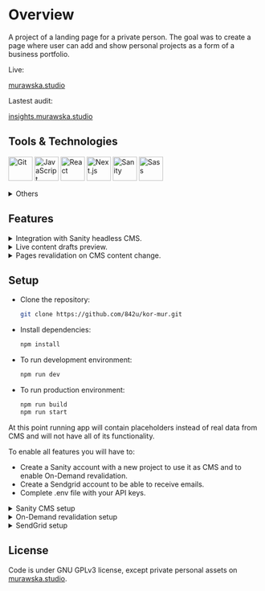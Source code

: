 # Overview

A project of a landing page for a private person. The goal was to create a page where user can add and show personal projects as a form of a business portfolio.

Live:

[murawska.studio](https://www.murawska.studio/)

Lastest audit:

[insights.murawska.studio](https://www.insights.murawska.studio/)

## Tools & Technologies

[<img
    height="48"
    width="48"
    src="https://cdn.jsdelivr.net/gh/devicons/devicon@latest/icons/git/git-original.svg"
    alt="Git"
  />](https://git-scm.com/)
[<img
    height="48"
    width="48"
    src="https://cdn.jsdelivr.net/gh/devicons/devicon@latest/icons/javascript/javascript-plain.svg"
    alt="JavaScript"
  />](https://developer.mozilla.org/en-US/docs/Web/JavaScript)
[<img
    height="48"
    width="48"
    src="https://cdn.jsdelivr.net/gh/devicons/devicon@latest/icons/react/react-original.svg"
    alt="React"
  />](https://react.dev/)
[<img
    height="48"
    width="48"
    src="https://cdn.jsdelivr.net/gh/devicons/devicon@latest/icons/nextjs/nextjs-plain.svg"
    alt="Next.js"
  />](https://nextjs.org/)
[<img
    height="48"
    width="48"
    src="https://cdn.jsdelivr.net/gh/devicons/devicon@latest/icons/sanity/sanity-plain.svg"
    alt="Sanity"
  />](https://www.sanity.io/)
[<img
    height="48"
    width="48"
    src="https://cdn.jsdelivr.net/gh/devicons/devicon@latest/icons/sass/sass-original.svg"
    alt="Sass"
  />](https://sass-lang.com/)

<details>
  <summary>Others</summary>
  <table>
    <thead>
      <tr>
        <th></th>
        <th>Tool</th>
        <th>Used for</th>
      </tr>
    </thead>
    <tbody>
      <tr>
        <td>
          <a href="https://github.com/" target="_blank">
            <img
              height="32"
              width="32"
              src="https://cdn.jsdelivr.net/gh/devicons/devicon@latest/icons/github/github-original.svg"
              alt="GitHub"
            />
          </a>
        </td>
        <td>GitHub</td>
        <td>project management and maintenance, CI/CD</td>
      </tr>
      <tr>
        <td>
          <a href="https://unlighthouse.dev/" target="_blank">
            <img
              height="32"
              width="32"
              src="https://unlighthouse.dev/logo-light.svg"
              alt="Unlighthouse"
            />
          </a>
        </td>
        <td>Unlighthouse</td>
        <td>quality assurance</td>
      </tr>
      <tr>
        <td>
          <a href="https://www.figma.com/" target="_blank">
            <img
              height="32"
              width="32"
              src="https://cdn.jsdelivr.net/gh/devicons/devicon@latest/icons/figma/figma-original.svg"
              alt="Figma"
            />
          </a>
        </td>
        <td>Figma</td>
        <td>
          design, assets, prototyping, wireframing
          <details>
            <ul>
              <li>
                <a target="_blank" href="https://www.figma.com/file/T9dJa9ck29CvkLH5yA1CcU/kor-mur-Wireframes?node-id=35%3A477&t=3LtvFHsMaSQbzBul-1">
                  Mobile Wireframe
                </a>
              </li>
              <li>
                <a href="https://www.figma.com/proto/T9dJa9ck29CvkLH5yA1CcU/kor-mur-Wireframes?node-id=1-2&scaling=scale-down&page-id=0%3A1&starting-point-node-id=1%3A2">
                  Mobile Prototype
                </a>
              </li>
              <li>
                <a target="_blank" href="https://www.figma.com/proto/T9dJa9ck29CvkLH5yA1CcU/kor-mur-Wireframes?node-id=123-1028&scaling=scale-down&page-id=123%3A908&starting-point-node-id=123%3A1028">
                  Tablet Prototype
                </a>
              </li>
              <li>
                <a target="_blank" href="https://www.figma.com/file/T9dJa9ck29CvkLH5yA1CcU/kor-mur-Wireframes?node-id=123%3A910&t=3LtvFHsMaSQbzBul-1">
                  Tablet Wireframe
                </a>
              </li>
              <li>
                <a target="_blank" href="https://www.figma.com/design/T9dJa9ck29CvkLH5yA1CcU/kor-mur-wireframes?node-id=165%3A570&t=3g16CT5J7dtwYLNs-1">
                  Desktop Wireframe
                </a>
              </li>
              <li>
                <a target="_blank" href="https://www.figma.com/proto/T9dJa9ck29CvkLH5yA1CcU/kor-mur-wireframes?node-id=165-689&t=6Ol4xmG1IZFvpA83-1&scaling=scale-down&page-id=123%3A909&starting-point-node-id=165%3A689">
                  Desktop Prototype
                </a>
              </li>
              <li>
                <a target="_blank" href="https://www.figma.com/file/7MlMZr0CoRwcLto6aAkac9/kor-mur-design?node-id=19-3">
                  Color palette
                </a>
              </li>
            </ul>
          </details>
        </td>
      </tr>
      <tr>
        <td>
          <a href="https://www.atlassian.com/software/jira" target="_blank">
            <img
              height="32"
              width="32"
              src="https://cdn.jsdelivr.net/gh/devicons/devicon@latest/icons/jira/jira-original.svg"
              alt="Jira"
            />
          </a>
        </td>
        <td>Jira</td>
        <td>project management and maintenance</td>
      </tr>
      <tr>
        <td>
          <a href="https://jestjs.io/" target="_blank">
            <img
              height="32"
              width="32"
              src="https://cdn.jsdelivr.net/gh/devicons/devicon@latest/icons/jest/jest-plain.svg"
              alt="Jest"
            />
          </a>
        </td>
        <td>Jest</td>
        <td>code testing and quality assurance</td>
      </tr>
      <tr>
        <td>
          <a href="https://testing-library.com/" target="_blank">
            <img
              height="32"
              width="32"
              src="https://testing-library.com/img/octopus-128x128.png"
              alt="Testing Library"
            />
          </a>
        </td>
        <td>Testing Library</td>
        <td>code testing and quality assurance</td>
      </tr>
      <tr>
        <td>
          <a href="https://eslint.org/" target="_blank">
            <img
              height="32"
              width="32"
              src="https://www.svgrepo.com/show/353709/eslint.svg"
              alt="ESlint"
            />
          </a>
        </td>
        <td>ESLint</td>
        <td>code linting</td>
      </tr>
      <tr>
        <td>
          <a href="https://prettier.io/" target="_blank">
            <img
              height="32"
              width="32"
              src="https://www.svgrepo.com/show/354208/prettier.svg"
              alt="Prettier"
            />
          </a>
        </td>
        <td>Prettier</td>
        <td>code formatting</td>
      </tr>
      <tr>
        <td>
          <a href="https://stylelint.io/" target="_blank">
            <img
              height="32"
              width="32"
              src="https://www.svgrepo.com/show/354405/stylelint.svg"
              alt="Stylelint"
            />
          </a>
        </td>
        <td>Stylelint</td>
        <td>code formatting</td>
      </tr>
      <tr>
        <td>
          <a href="https://www.apollographql.com/" target="_blank">
            <img
              height="32"
              width="32"
              src="https://www.svgrepo.com/show/305728/apollographql.svg"
              alt="Apollo GraphQL"
            />
          </a>
        </td>
        <td>Apollo</td>
        <td>GraphQL client</td>
      </tr>
      <tr>
        <td>
          <a href="https://www.framer.com/motion/" target="_blank">
            <img
              height="32"
              width="32"
              src="https://cdn.jsdelivr.net/gh/devicons/devicon@latest/icons/framermotion/framermotion-original.svg"
              alt="Framer Motion"
            />
          </a>
        </td>
        <td>Framer Motion</td>
        <td>animations</td>
      </tr>
      <tr>
        <td>
          <a href="https://ngrok.com/" target="_blank">
            <img
              height="32"
              width="32"
              src="https://assets-global.website-files.com/63ed4bc7a4b189da942a6b8c/6411ffa0b395a44345ed2b1a_Frame%201.svg"
              alt="ngrok"
            />
          </a>
        </td>
        <td>ngrok</td>
        <td>local environment tunneling and webhook testing</td>
      </tr>
      <tr>
        <td>
          <a href="https://sendgrid.com/" target="_blank">
            <img
              height="32"
              width="32"
              src="https://sendgrid.com/content/dam/sendgrid/global/en/7_company/brand/Twilio-Logo-Product-SendGrid-Icon-RGB%201.png/_jcr_content/renditions/compressed-original.webp"
              alt="SendGrid"
            />
          </a>
        </td>
        <td>SendGrid</td>
        <td>email service</td>
      </tr>
    </tbody>

  </table>
</details>

## Features

<details>
  <summary>Integration with Sanity headless CMS.</summary>

To minimize the developer interference in adding and managing new content on the page, and to give the user a clear and easy way to do that on his own, Sanity CMS was used.

The user has an administration panel under the `/studio` path in which he can manage content on the page such as projects, assets, etc.

[Sanity CMS integration](https://github.com/842u/kor-mur/assets/23544888/1cbdaa91-a68c-4c90-9d7b-55e5c49a19f4)

<video controls>
  <source
    src="https://github.com/842u/kor-mur/assets/23544888/1cbdaa91-a68c-4c90-9d7b-55e5c49a19f4"
    type="video/webm"
  />
</video>

</details>

<details>
  <summary>Live content drafts preview.</summary>

The user can see how content changes will look without the need to deploy those to production.

This can be done inside the studio.

[Live drafts preview - studio](https://github.com/842u/kor-mur/assets/23544888/552a3bd8-fab6-4e59-832a-b42c32ec9de9)

<video controls>
  <source
    src="https://github.com/842u/kor-mur/assets/23544888/552a3bd8-fab6-4e59-832a-b42c32ec9de9"
    type="video/webm"
  />
</video>

Or just by hitting the `/api/enable-draft` endpoint.

[Live drafts preview - API](https://github.com/842u/kor-mur/assets/23544888/b7955cd6-6c78-438b-a051-9efba73dcd29)

<video controls>
  <source
    src="https://github.com/842u/kor-mur/assets/23544888/b7955cd6-6c78-438b-a051-9efba73dcd29"
    type="video/webm"
  />
</video>

</details>

<details>
  <summary>Pages revalidation on CMS content change.</summary>

To not have to deploy the whole application every time content changes, and to ensure site performance, there is integration with Sanity webhooks.

When content changes, webhook will send info payload to the `/api/revalidate` endpoint, and then the server will generate necessary, new static files with fresh data.

</details>

## Setup

- Clone the repository:
  ```bash
  git clone https://github.com/842u/kor-mur.git
  ```
- Install dependencies:
  ```bash
  npm install
  ```
- To run development environment:
  ```bash
  npm run dev
  ```
- To run production environment:
  ```bash
  npm run build
  npm run start
  ```

At this point running app will contain placeholders instead of real data from CMS and will not have all of its functionality.

To enable all features you will have to:

- Create a Sanity account with a new project to use it as CMS and to enable On-Demand revalidation.
- Create a Sendgrid account to be able to receive emails.
- Complete .env file with your API keys.

<details>
  <summary>Sanity CMS setup</summary>

- Create "production" and "development" datasets in your Sanity project.
- Complete .env with the dataset name you want to use.
- Complete .env with your Sanity project ID.
- Complete .env with your Sanity GraphQL endpoint for your project.

  `https://<yourProjectId>.api.sanity.io/v1/graphql/<dataset>/default`

- Deploy GraphQL API:

  ```bash
  npx sanity graphql deploy
  ```

- Add your hosts to CORS origins in Sanity project.

  e.g. `http://localhost:3000` for development

  e.g. `https://www.your.domain` for production

- Enter studio to add content.

  e.g. `http://localhost:3000/studio`

</details>

<details>
  <summary>On-Demand revalidation setup</summary>

To be able to revalidate routes in production on content change you will have to set up Sanity webhooks.

- Create a new webhook in Sanity project.
- Add the URL to the revalidation api endpoint.

  e.g. `https://www.your.domain/api/revalidate`

- Select "production" dataset.
- Select webhook trigger on Create, Update, Delete.
- Set Filter to:
  ```
  _type in ['heroSectionSettings', 'mottoSectionSettings', 'featuredProjectsSectionSettings', 'contactSectionSettings', 'aboutSectionSettings', 'tag', 'project']
  ```
- Set Projection to:
  ```
  {
  _type,
  _id,
  "operationType": delta::operation(),
  "projectSlug": slug.current,
  "tagsSlugsBefore": before().tags[]->slug.current,
  "tagsSlugsAfter": after().tags[]->slug.current,
  }
  ```
- Create a secret for webhook and add it to your .env.

</details>

<details>
  <summary>SendGrid setup</summary>

- Authenticate your Sender Identity on SendGrid.
- Complete .env with your SendGrid Sender email.
- Complete .env with recipent email.

</details>

## License

Code is under GNU GPLv3 license, except private personal assets on [murawska.studio](https://www.murawska.studio/).
